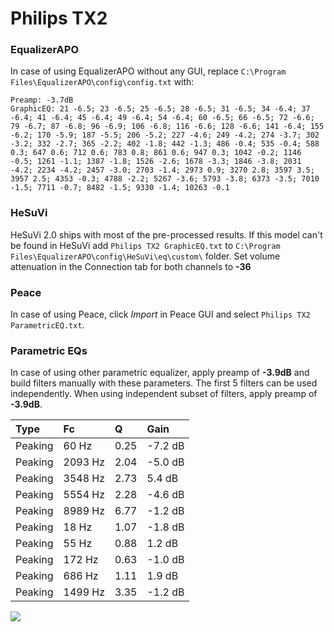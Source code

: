 # Philips TX2

### EqualizerAPO
In case of using EqualizerAPO without any GUI, replace `C:\Program Files\EqualizerAPO\config\config.txt`
with:
```
Preamp: -3.7dB
GraphicEQ: 21 -6.5; 23 -6.5; 25 -6.5; 28 -6.5; 31 -6.5; 34 -6.4; 37 -6.4; 41 -6.4; 45 -6.4; 49 -6.4; 54 -6.4; 60 -6.5; 66 -6.5; 72 -6.6; 79 -6.7; 87 -6.8; 96 -6.9; 106 -6.8; 116 -6.6; 128 -6.6; 141 -6.4; 155 -6.2; 170 -5.9; 187 -5.5; 206 -5.2; 227 -4.6; 249 -4.2; 274 -3.7; 302 -3.2; 332 -2.7; 365 -2.2; 402 -1.8; 442 -1.3; 486 -0.4; 535 -0.4; 588 0.3; 647 0.6; 712 0.6; 783 0.8; 861 0.6; 947 0.3; 1042 -0.2; 1146 -0.5; 1261 -1.1; 1387 -1.8; 1526 -2.6; 1678 -3.3; 1846 -3.8; 2031 -4.2; 2234 -4.2; 2457 -3.0; 2703 -1.4; 2973 0.9; 3270 2.8; 3597 3.5; 3957 2.5; 4353 -0.3; 4788 -2.2; 5267 -3.6; 5793 -3.8; 6373 -3.5; 7010 -1.5; 7711 -0.7; 8482 -1.5; 9330 -1.4; 10263 -0.1
```

### HeSuVi
HeSuVi 2.0 ships with most of the pre-processed results. If this model can't be found in HeSuVi add
`Philips TX2 GraphicEQ.txt` to `C:\Program Files\EqualizerAPO\config\HeSuVi\eq\custom\` folder.
Set volume attenuation in the Connection tab for both channels to **-36**

### Peace
In case of using Peace, click *Import* in Peace GUI and select `Philips TX2 ParametricEQ.txt`.

### Parametric EQs
In case of using other parametric equalizer, apply preamp of **-3.9dB** and build filters manually
with these parameters. The first 5 filters can be used independently.
When using independent subset of filters, apply preamp of **-3.9dB**.

| Type    | Fc      |    Q | Gain    |
|:--------|:--------|:-----|:--------|
| Peaking | 60 Hz   | 0.25 | -7.2 dB |
| Peaking | 2093 Hz | 2.04 | -5.0 dB |
| Peaking | 3548 Hz | 2.73 | 5.4 dB  |
| Peaking | 5554 Hz | 2.28 | -4.6 dB |
| Peaking | 8989 Hz | 6.77 | -1.2 dB |
| Peaking | 18 Hz   | 1.07 | -1.8 dB |
| Peaking | 55 Hz   | 0.88 | 1.2 dB  |
| Peaking | 172 Hz  | 0.63 | -1.0 dB |
| Peaking | 686 Hz  | 1.11 | 1.9 dB  |
| Peaking | 1499 Hz | 3.35 | -1.2 dB |

![](https://raw.githubusercontent.com/jaakkopasanen/AutoEq/master/results/innerfidelity/sbaf-serious/Philips%20TX2/Philips%20TX2.png)